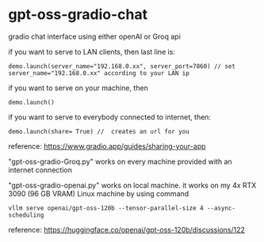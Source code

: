 # gpt-oss-gradio-chat
gradio chat interface using either openAI or Groq api

if you want to serve to LAN clients, then last line is:

    demo.launch(server_name="192.168.0.xx", server_port=7860) // set server_name="192.168.0.xx" according to your LAN ip

if you want to serve on your machine, then

    demo.launch()

if you want to serve to everybody connected to internet, then:
    
    demo.launch(share= True) //  creates an url for you

reference: https://www.gradio.app/guides/sharing-your-app 

"gpt-oss-gradio-Groq.py" works on every machine provided with an internet connection


"gpt-oss-gradio-openai.py" works on local machine. it works on my 4x RTX 3090 (96 GB VRAM) Linux machine by using command

    vllm serve openai/gpt-oss-120b --tensor-parallel-size 4 --async-scheduling

reference: https://huggingface.co/openai/gpt-oss-120b/discussions/122

